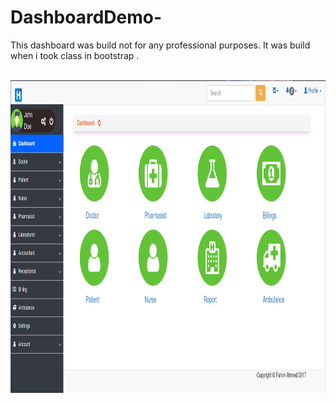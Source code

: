 # DashboardDemo-
This dashboard was build not for any professional purposes. It was build when i took class  in bootstrap .

<br>
<img style="height:500px;" src="Screenshot.png">





